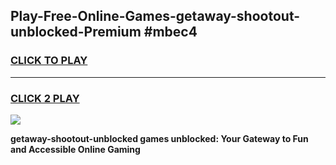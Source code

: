 
## Play-Free-Online-Games-getaway-shootout-unblocked-Premium #mbec4
<h3>
<a href="https://premium.freeplayer.one?title=getaway-shootout-unblocked&ref=8M">CLICK TO PLAY</a></h3>
<hr>

<h3>
<a href="https://premium.freeplayer.one?title=getaway-shootout-unblocked&ref=8M">CLICK 2 PLAY</a>
  
</h3>

<a href="https://premium.freeplayer.one?title=getaway-shootout-unblocked&ref=8M"><img src="https://clearcache.store/games.png"></a>


**getaway-shootout-unblocked games unblocked: Your Gateway to Fun and Accessible Online Gaming**
